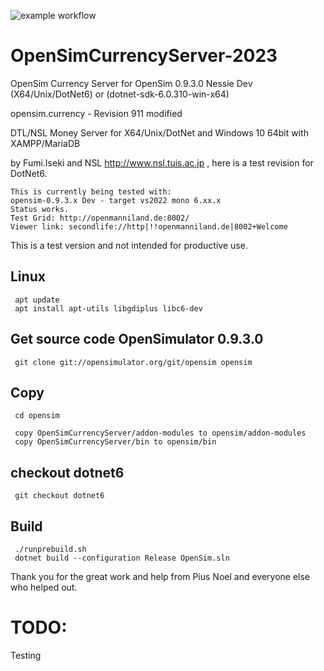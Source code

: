 ![example workflow](https://github.com/github/docs/actions/workflows/OpenSimCurrencyServer-2023/badge.svg)

# OpenSimCurrencyServer-2023
OpenSim Currency Server for OpenSim 0.9.3.0 Nessie Dev (X64/Unix/DotNet6) or (dotnet-sdk-6.0.310-win-x64)

opensim.currency - Revision 911 modified

DTL/NSL Money Server for X64/Unix/DotNet and Windows 10 64bit with XAMPP/MariaDB 

by Fumi.Iseki and NSL http://www.nsl.tuis.ac.jp , here is a test revision for DotNet6.

    This is currently being tested with:
    opensim-0.9.3.x Dev - target vs2022 mono 6.xx.x
    Status works.
    Test Grid: http://openmanniland.de:8002/
    Viewer link: secondlife://http|!!openmanniland.de|8002+Welcome

This is a test version and not intended for productive use.

## Linux
     apt update
     apt install apt-utils libgdiplus libc6-dev

## Get source code OpenSimulator 0.9.3.0
     git clone git://opensimulator.org/git/opensim opensim

## Copy
     cd opensim

     copy OpenSimCurrencyServer/addon-modules to opensim/addon-modules
     copy OpenSimCurrencyServer/bin to opensim/bin

## checkout dotnet6
     git checkout dotnet6

## Build
     ./runprebuild.sh
     dotnet build --configuration Release OpenSim.sln

Thank you for the great work and help from Pius Noel and everyone else who helped out.

# TODO:
Testing
